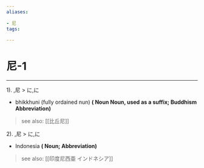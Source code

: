 ```yaml
---
aliases:
    
- 尼
tags:
    
---
```


# 尼-1
---
1).
,尼 > に,に

- bhikkhuni (fully ordained nun)
**( Noun Noun, used as a suffix; Buddhism Abbreviation)**
> see also:  [[比丘尼]]
            
2).
,尼 > に,に

- Indonesia
**( Noun; Abbreviation)**
> see also:  [[印度尼西亜 インドネシア]]
            